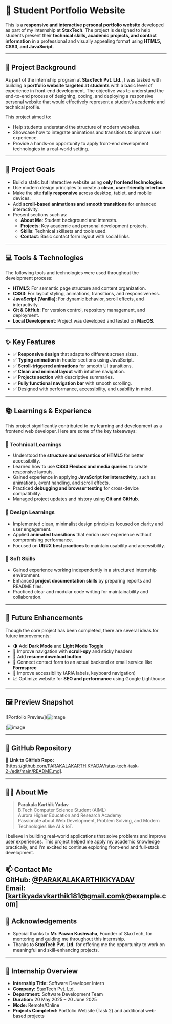 # 🌟 Student Portfolio Website

This is a **responsive and interactive personal portfolio website** developed as part of my internship at **StaxTech**. The project is designed to help students present their **technical skills, academic projects, and contact information** in a professional and visually appealing format using **HTML5, CSS3, and JavaScript**.

---

## 📘 Project Background

As part of the internship program at **StaxTech Pvt. Ltd.**, I was tasked with building a **portfolio website targeted at students** with a basic level of experience in front-end development. The objective was to understand the end-to-end process of designing, coding, and deploying a responsive personal website that would effectively represent a student’s academic and technical profile.

This project aimed to:
- Help students understand the structure of modern websites.
- Showcase how to integrate animations and transitions to improve user experience.
- Provide a hands-on opportunity to apply front-end development technologies in a real-world setting.

---

## 🎯 Project Goals

- Build a static but interactive website using **only frontend technologies**.
- Use modern design principles to create a **clean, user-friendly interface**.
- Make the site **fully responsive** across desktop, tablet, and mobile devices.
- Add **scroll-based animations and smooth transitions** for enhanced interactivity.
- Present sections such as:
  - **About Me**: Student background and interests.
  - **Projects**: Key academic and personal development projects.
  - **Skills**: Technical skillsets and tools used.
  - **Contact**: Basic contact form layout with social links.

---

## 💻 Tools & Technologies

The following tools and technologies were used throughout the development process:

- **HTML5**: For semantic page structure and content organization.
- **CSS3**: For layout styling, animations, transitions, and responsiveness.
- **JavaScript (Vanilla)**: For dynamic behavior, scroll effects, and interactivity.
- **Git & GitHub**: For version control, repository management, and deployment.
- **Local Development**: Project was developed and tested on **MacOS**.

---

## ✨ Key Features

- ✅ **Responsive design** that adapts to different screen sizes.
- ✅ **Typing animation** in header sections using JavaScript.
- ✅ **Scroll-triggered animations** for smooth UI transitions.
- ✅ **Clean and minimal layout** with intuitive navigation.
- ✅ **Projects section** with descriptive summaries.
- ✅ **Fully functional navigation bar** with smooth scrolling.
- ✅ Designed with performance, accessibility, and usability in mind.

---

## 📚 Learnings & Experience

This project significantly contributed to my learning and development as a frontend web developer. Here are some of the key takeaways:

### 🔹 Technical Learnings
- Understood the **structure and semantics of HTML5** for better accessibility.
- Learned how to use **CSS3 Flexbox and media queries** to create responsive layouts.
- Gained experience in applying **JavaScript for interactivity**, such as animations, event handling, and scroll effects.
- Practiced **debugging and browser testing** for cross-device compatibility.
- Managed project updates and history using **Git and GitHub**.

### 🔹 Design Learnings
- Implemented clean, minimalist design principles focused on clarity and user engagement.
- Applied **animated transitions** that enrich user experience without compromising performance.
- Focused on **UI/UX best practices** to maintain usability and accessibility.

### 🔹 Soft Skills
- Gained experience working independently in a structured internship environment.
- Enhanced **project documentation skills** by preparing reports and README files.
- Practiced clear and modular code writing for maintainability and collaboration.

---

## 🧠 Future Enhancements

Though the core project has been completed, there are several ideas for future improvements:

- 🌗 Add **Dark Mode** and **Light Mode Toggle**
- 🧭 Improve navigation with **scroll-spy** and sticky headers
- 📄 Add **resume download button**
- 💬 Connect contact form to an actual backend or email service like **Formspree**
- 📱 Improve accessibility (ARIA labels, keyboard navigation)
- 📈 Optimize website for **SEO and performance** using Google Lighthouse

---

## 🖼️ Preview Snapshot


![Portfolio Preview](![image](https://github.com/user-attachments/assets/87d5af50-1381-4ac9-804d-7537f1d3ec74)

(![image](https://github.com/user-attachments/assets/5334e6ce-854f-491b-9b5b-1f34db58cf6c)


---

## 🔗 GitHub Repository

📍 **Link to GitHub Repo:**  
[https://github.com/PARAKALAKARTHIKYADAV/stax-tech-task-2-/edit/main/README.md].

---

## 👨‍💼 About Me

> **Parakala Karthik Yadav**  
> B.Tech Computer Science Student (AIML)  
> Aurora Higher Education and Research Academy  
> Passionate about Web Development, Problem Solving, and Modern Technologies like AI & IoT.

I believe in building real-world applications that solve problems and improve user experiences. This project helped me apply my academic knowledge practically, and I'm excited to continue exploring front-end and full-stack development.

📫 **Contact Me**  
GitHub: [@PARAKALAKARTHIKKYADAV](https://github.com/PARAKALAKARTHIKKYADAV)  
Email: [kartikyadavkarthik181@gmail.comk@example.com]
---

## 🙏 Acknowledgements

- Special thanks to **Mr. Pawan Kushwaha**, Founder of StaxTech, for mentoring and guiding me throughout this internship.
- Thanks to **StaxTech Pvt. Ltd.** for offering me the opportunity to work on meaningful and skill-enhancing projects.

---

## 📅 Internship Overview

- **Internship Title:** Software Developer Intern  
- **Company:** StaxTech Pvt. Ltd.  
- **Department:** Software Development Team  
- **Duration:** 20 May 2025 – 20 June 2025  
- **Mode:** Remote/Online  
- **Projects Completed:** Portfolio Website (Task 2) and additional web-based projects
